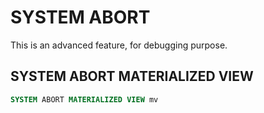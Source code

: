 # SYSTEM ABORT

This is an advanced feature, for debugging purpose.
## SYSTEM ABORT MATERIALIZED VIEW

```sql
SYSTEM ABORT MATERIALIZED VIEW mv
```
